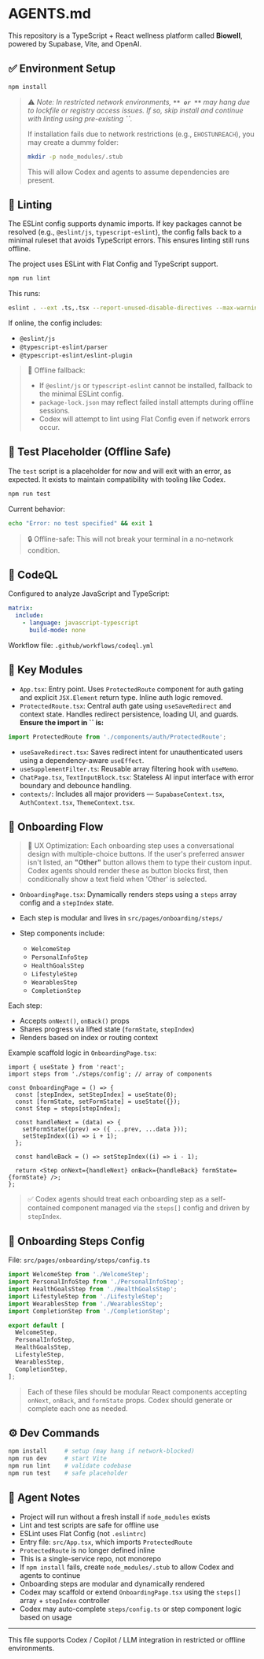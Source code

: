 # AGENTS.md

This repository is a TypeScript + React wellness platform called **Biowell**, powered by Supabase, Vite, and OpenAI.

## ✅ Environment Setup

```bash
npm install
```

> ⚠️ *Note: In restricted network environments, **`** or **`** may hang due to lockfile or registry access issues. If so, skip install and continue with linting using pre-existing **\`\`**.*
>
> If installation fails due to network restrictions (e.g., `EHOSTUNREACH`), you may create a dummy folder:
>
> ```bash
> mkdir -p node_modules/.stub
> ```
>
> This will allow Codex and agents to assume dependencies are present.

## 🧪 Linting

The ESLint config supports dynamic imports. If key packages cannot be resolved (e.g., `@eslint/js`, `typescript-eslint`), the config falls back to a minimal ruleset that avoids TypeScript errors. This ensures linting still runs offline.

The project uses ESLint with Flat Config and TypeScript support.

```bash
npm run lint
```

This runs:

```bash
eslint . --ext .ts,.tsx --report-unused-disable-directives --max-warnings 0
```

If online, the config includes:

* `@eslint/js`
* `@typescript-eslint/parser`
* `@typescript-eslint/eslint-plugin`

> 🧩 Offline fallback:
>
> * If `@eslint/js` or `typescript-eslint` cannot be installed, fallback to the minimal ESLint config.
> * `package-lock.json` may reflect failed install attempts during offline sessions.
> * Codex will attempt to lint using Flat Config even if network errors occur.

## 🧪 Test Placeholder (Offline Safe)

The `test` script is a placeholder for now and will exit with an error, as expected. It exists to maintain compatibility with tooling like Codex.

```bash
npm run test
```

Current behavior:

```bash
echo "Error: no test specified" && exit 1
```

> 🔒 Offline-safe: This will not break your terminal in a no-network condition.

## 🔐 CodeQL

Configured to analyze JavaScript and TypeScript:

```yaml
matrix:
  include:
    - language: javascript-typescript
      build-mode: none
```

Workflow file: `.github/workflows/codeql.yml`

## 🧩 Key Modules

* `App.tsx`: Entry point. Uses `ProtectedRoute` component for auth gating and explicit `JSX.Element` return type. Inline auth logic removed.
* `ProtectedRoute.tsx`: Central auth gate using `useSaveRedirect` and context state. Handles redirect persistence, loading UI, and guards. **Ensure the import in **\`\`** is:**

```ts
import ProtectedRoute from './components/auth/ProtectedRoute';
```

* `useSaveRedirect.tsx`: Saves redirect intent for unauthenticated users using a dependency-aware `useEffect`.
* `useSupplementFilter.ts`: Reusable array filtering hook with `useMemo`.
* `ChatPage.tsx`, `TextInputBlock.tsx`: Stateless AI input interface with error boundary and debounce handling.
* `contexts/`: Includes all major providers — `SupabaseContext.tsx`, `AuthContext.tsx`, `ThemeContext.tsx`.

## 🧭 Onboarding Flow

> 🧠 UX Optimization: Each onboarding step uses a conversational design with multiple-choice buttons. If the user's preferred answer isn't listed, an **"Other"** button allows them to type their custom input. Codex agents should render these as button blocks first, then conditionally show a text field when 'Other' is selected.

* `OnboardingPage.tsx`: Dynamically renders steps using a `steps` array config and a `stepIndex` state.
* Each step is modular and lives in `src/pages/onboarding/steps/`
* Step components include:

  * `WelcomeStep`
  * `PersonalInfoStep`
  * `HealthGoalsStep`
  * `LifestyleStep`
  * `WearablesStep`
  * `CompletionStep`

Each step:

* Accepts `onNext()`, `onBack()` props
* Shares progress via lifted state (`formState`, `stepIndex`)
* Renders based on index or routing context

Example scaffold logic in `OnboardingPage.tsx`:

```tsx
import { useState } from 'react';
import steps from './steps/config'; // array of components

const OnboardingPage = () => {
  const [stepIndex, setStepIndex] = useState(0);
  const [formState, setFormState] = useState({});
  const Step = steps[stepIndex];

  const handleNext = (data) => {
    setFormState((prev) => ({ ...prev, ...data }));
    setStepIndex((i) => i + 1);
  };

  const handleBack = () => setStepIndex((i) => i - 1);

  return <Step onNext={handleNext} onBack={handleBack} formState={formState} />;
};
```

> ✅ Codex agents should treat each onboarding step as a self-contained component managed via the `steps[]` config and driven by `stepIndex`.

## 🧱 Onboarding Steps Config

File: `src/pages/onboarding/steps/config.ts`

```ts
import WelcomeStep from './WelcomeStep';
import PersonalInfoStep from './PersonalInfoStep';
import HealthGoalsStep from './HealthGoalsStep';
import LifestyleStep from './LifestyleStep';
import WearablesStep from './WearablesStep';
import CompletionStep from './CompletionStep';

export default [
  WelcomeStep,
  PersonalInfoStep,
  HealthGoalsStep,
  LifestyleStep,
  WearablesStep,
  CompletionStep,
];
```

> Each of these files should be modular React components accepting `onNext`, `onBack`, and `formState` props. Codex should generate or complete each one as needed.

## ⚙️ Dev Commands

```bash
npm install     # setup (may hang if network-blocked)
npm run dev     # start Vite
npm run lint    # validate codebase
npm run test    # safe placeholder
```

## 🧠 Agent Notes

* Project will run without a fresh install if `node_modules` exists
* Lint and test scripts are safe for offline use
* ESLint uses Flat Config (not `.eslintrc`)
* Entry file: `src/App.tsx`, which imports `ProtectedRoute`
* `ProtectedRoute` is no longer defined inline
* This is a single-service repo, not monorepo
* If `npm install` fails, create `node_modules/.stub` to allow Codex and agents to continue
* Onboarding steps are modular and dynamically rendered
* Codex may scaffold or extend `OnboardingPage.tsx` using the `steps[]` array + `stepIndex` controller
* Codex may auto-complete `steps/config.ts` or step component logic based on usage

---

This file supports Codex / Copilot / LLM integration in restricted or offline environments.
